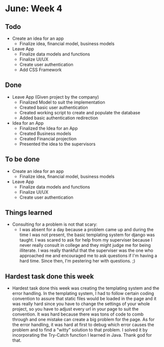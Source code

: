 # June: Week 4
## Todo
* Create an idea for an app
    - Finalize idea, financial model, business models
* Leave App
    - Finalize data models and functions
    - Finalize UI/UX
    - Create user authentication
    - Add CSS Framework
    
## Done
* Leave App (Given project by the company)
    - Finalized Model to suit the implementation
    - Created basic user authentication
    - Created working script to create and populate the database
    - Added basic authentication redirection
* Idea for an App
    - Finalized the Idea for an App
    - Created Business models
    - Created Financial projection
    - Presented the idea to the supervisors
 
## To be done
* Create an idea for an app
    - Finalize idea, financial model, business models
* Leave App
    - Finalize data models and functions
    - Finalize UI/UX
    - Create user authentication

## Things learned
* Consulting for a problem is not that scary: 
    - I was absent for a day because a problem came up and during the time I was not present, the basic templating system for django was taught. I was scared to ask for help from my superviser because I never really consult in college and they might judge me for being illiterate. I was really thankful that the superviser was the one who approached me and encouraged me to ask questions if I'm having a hard time. Since then, I'm pestering her with questions. ;)

## Hardest task done this week
- Hardest task done this week was creating the templating system and the error handling. In the templating system, I had to follow certain coding convention to assure that static files would be loaded in the page and it was really hard since you have to change the settings of your whole project, so you have to adjust every url in your page to suit the convention. It was hard because there was tons of code to comb through and one mistake can create a big problem for the page. As for the error handling, it was hard at first to debug which error causes the problem and to find a "witty" solution to that problem. I solved it by incorporating the Try-Catch function I learned in Java. Thank god for that. 
